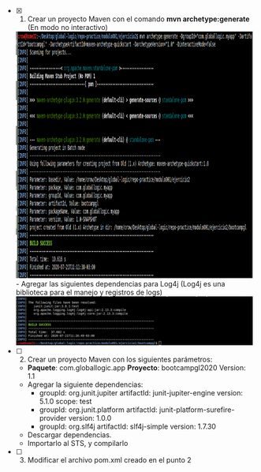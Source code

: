 - [X] 1. Crear un proyecto Maven con el comando **mvn archetype:generate** (En modo no interactivo)
	<img src="screenshots/maven1.png" height="500">
	- Agregar las siguientes dependencias para Log4j (Log4j es una biblioteca para el manejo y registros de logs)
	<img src="screenshots/maven2.png" >

- [ ] 2. Crear un proyecto Maven con los siguientes parámetros:
	- **Paquete**: com.globallogic.app **Proyecto**: bootcampgl2020 Version: 1.1
	- Agregar la siguiente dependencias:
		- groupId: org.junit.jupiter artifactId: junit-jupiter-engine version: 5.1.0 scope: test
		- groupId: org.junit.platform artifactId: junit-platform-surefire-provider version: 1.0.0
		- groupId: org.slf4j artifactId: slf4j-simple version: 1.7.30
	- Descargar dependencias.
	- Importarlo al STS, y compilarlo
- [ ] 3. Modificar el archivo pom.xml creado en el punto 2
